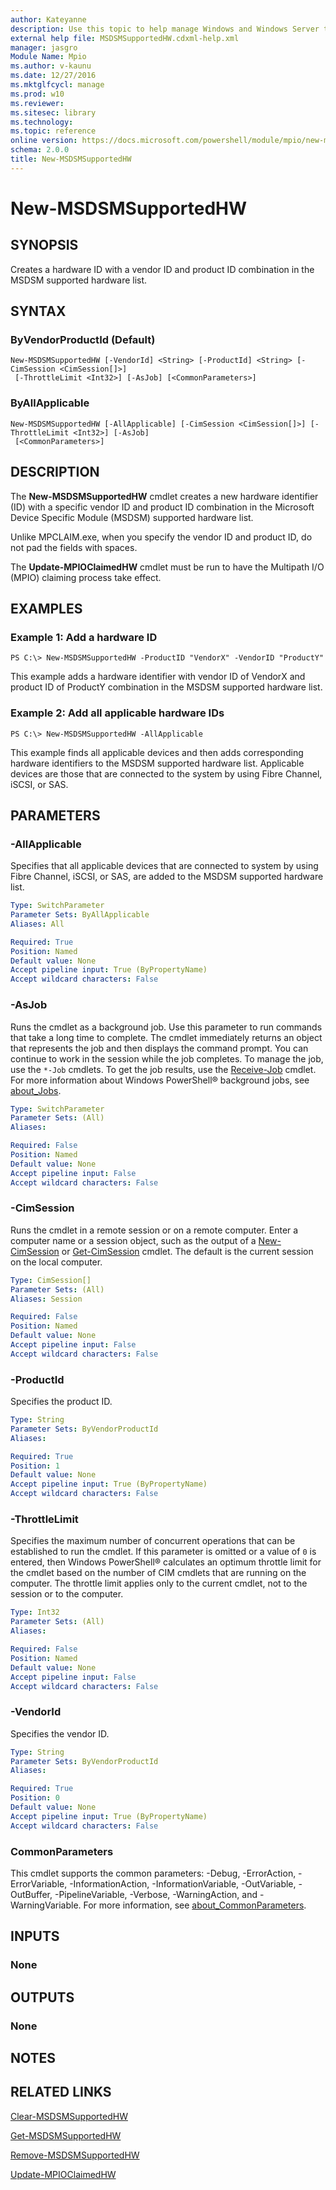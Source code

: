```yaml
---
author: Kateyanne
description: Use this topic to help manage Windows and Windows Server technologies with Windows PowerShell.
external help file: MSDSMSupportedHW.cdxml-help.xml
manager: jasgro
Module Name: Mpio
ms.author: v-kaunu
ms.date: 12/27/2016
ms.mktglfcycl: manage
ms.prod: w10
ms.reviewer: 
ms.sitesec: library
ms.technology: 
ms.topic: reference
online version: https://docs.microsoft.com/powershell/module/mpio/new-msdsmsupportedhw?view=windowsserver2022-ps&wt.mc_id=ps-gethelp
schema: 2.0.0
title: New-MSDSMSupportedHW
---
```


# New-MSDSMSupportedHW

## SYNOPSIS
Creates a hardware ID with a vendor ID and product ID combination in the MSDSM supported hardware list.

## SYNTAX

### ByVendorProductId (Default)
```
New-MSDSMSupportedHW [-VendorId] <String> [-ProductId] <String> [-CimSession <CimSession[]>]
 [-ThrottleLimit <Int32>] [-AsJob] [<CommonParameters>]
```

### ByAllApplicable
```
New-MSDSMSupportedHW [-AllApplicable] [-CimSession <CimSession[]>] [-ThrottleLimit <Int32>] [-AsJob]
 [<CommonParameters>]
```

## DESCRIPTION
The **New-MSDSMSupportedHW** cmdlet creates a new hardware identifier (ID) with a specific vendor ID and product ID combination in the Microsoft Device Specific Module (MSDSM) supported hardware list.

Unlike MPCLAIM.exe, when you specify the vendor ID and product ID, do not pad the fields with spaces.

The **Update-MPIOClaimedHW** cmdlet must be run to have the Multipath I/O (MPIO) claiming process take effect.

## EXAMPLES

### Example 1: Add a hardware ID
```
PS C:\> New-MSDSMSupportedHW -ProductID "VendorX" -VendorID "ProductY"
```

This example adds a hardware identifier with vendor ID of VendorX and product ID of ProductY combination in the MSDSM supported hardware list.

### Example 2: Add all applicable hardware IDs
```
PS C:\> New-MSDSMSupportedHW -AllApplicable
```

This example finds all applicable devices and then adds corresponding hardware identifiers to the MSDSM supported hardware list.
Applicable devices are those that are connected to the system by using Fibre Channel, iSCSI, or SAS.

## PARAMETERS

### -AllApplicable
Specifies that all applicable devices that are connected to system by using Fibre Channel, iSCSI, or SAS, are added to the MSDSM supported hardware list.

```yaml
Type: SwitchParameter
Parameter Sets: ByAllApplicable
Aliases: All

Required: True
Position: Named
Default value: None
Accept pipeline input: True (ByPropertyName)
Accept wildcard characters: False
```

### -AsJob
Runs the cmdlet as a background job.
Use this parameter to run commands that take a long time to complete. 
 The cmdlet immediately returns an object that represents the job and then displays the command prompt.
You can continue to work in the session while the job completes.
To manage the job, use the `*-Job` cmdlets.
To get the job results, use the [Receive-Job](https://go.microsoft.com/fwlink/?LinkID=113372) cmdlet. 
 For more information about Windows PowerShell® background jobs, see [about_Jobs](https://go.microsoft.com/fwlink/?LinkID=113251).

```yaml
Type: SwitchParameter
Parameter Sets: (All)
Aliases: 

Required: False
Position: Named
Default value: None
Accept pipeline input: False
Accept wildcard characters: False
```

### -CimSession
Runs the cmdlet in a remote session or on a remote computer.
Enter a computer name or a session object, such as the output of a [New-CimSession](https://go.microsoft.com/fwlink/p/?LinkId=227967) or [Get-CimSession](https://go.microsoft.com/fwlink/p/?LinkId=227966) cmdlet.
The default is the current session on the local computer.

```yaml
Type: CimSession[]
Parameter Sets: (All)
Aliases: Session

Required: False
Position: Named
Default value: None
Accept pipeline input: False
Accept wildcard characters: False
```

### -ProductId
Specifies the product ID.

```yaml
Type: String
Parameter Sets: ByVendorProductId
Aliases: 

Required: True
Position: 1
Default value: None
Accept pipeline input: True (ByPropertyName)
Accept wildcard characters: False
```

### -ThrottleLimit
Specifies the maximum number of concurrent operations that can be established to run the cmdlet.
If this parameter is omitted or a value of `0` is entered, then Windows PowerShell® calculates an optimum throttle limit for the cmdlet based on the number of CIM cmdlets that are running on the computer.
The throttle limit applies only to the current cmdlet, not to the session or to the computer.

```yaml
Type: Int32
Parameter Sets: (All)
Aliases: 

Required: False
Position: Named
Default value: None
Accept pipeline input: False
Accept wildcard characters: False
```

### -VendorId
Specifies the vendor ID.

```yaml
Type: String
Parameter Sets: ByVendorProductId
Aliases: 

Required: True
Position: 0
Default value: None
Accept pipeline input: True (ByPropertyName)
Accept wildcard characters: False
```

### CommonParameters
This cmdlet supports the common parameters: -Debug, -ErrorAction, -ErrorVariable, -InformationAction, -InformationVariable, -OutVariable, -OutBuffer, -PipelineVariable, -Verbose, -WarningAction, and -WarningVariable. For more information, see [about_CommonParameters](https://go.microsoft.com/fwlink/?LinkID=113216).

## INPUTS

### None

## OUTPUTS

### None

## NOTES

## RELATED LINKS

[Clear-MSDSMSupportedHW](./Clear-MSDSMSupportedHW.md)

[Get-MSDSMSupportedHW](./Get-MSDSMSupportedHW.md)

[Remove-MSDSMSupportedHW](./Remove-MSDSMSupportedHW.md)

[Update-MPIOClaimedHW](./Update-MPIOClaimedHW.md)

